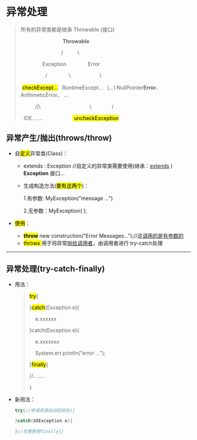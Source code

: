 # 异常处理

> 所有的异常类都是继承 Throwable (接口)
> 
>                               **Throwable**
> 
>                             /                    \
> 
>                  Exception                  Error
> 
>                   /               \                        \
> 
>  <mark>checkExcept...</mark>   RuntimeExcept...    (...):NullPointer**Error**、ArithmeticError、 ...
> 
>           /|\                                  \              /
> 
>   IOE... ...                     <mark> uncheckException</mark>

## 异常产生/抛出(throws/throw)

- 自<mark>定义</mark>异常类(Class)：
  
  - extends :  Exception  //自定义的异常类需要使用(继承：<u>extends</u> ) **Exception** 接口...
  
  - 生成构造方法(<mark>要有这两个</mark>)：
    
    1.有参数: MyException("message ...")
    
    2.无参数：MyException( );



- <mark>使用</mark>：
  
  - **<mark>throw</mark>** new construction("Error Messages...");//这<u>调用的是有参数的</u>
  - <mark>throws </mark>用于将异常<u>抛给调用者</u>，由调用者进行 try-catch处理

---

## 异常处理(try-catch-finally)

- 用法：
  
  > <mark>try</mark>{
  > 
  > }<mark>catch</mark>(Exception e){
  > 
  >     e.xxxxxx
  > 
  > }catch(Exception e){
  > 
  >     e.xxxxxxx
  > 
  >     System.err.println("error ...");
  > 
  > }<mark>finally</mark>{
  > 
  > //........
  > 
  > }

- 新用法：
  
  ```java
  try(//申请资源自动回收处){ 
  
  }catch(XXException e){
  
  }//无需使用finally{}
  ```
